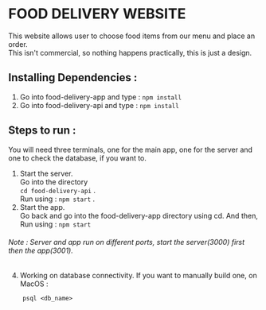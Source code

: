  # FOOD DELIVERY WEBSITE
 
 This website allows user to choose food items from our menu and place an order.  
 This isn't commercial, so nothing happens practically, this is just a design.

## Installing Dependencies :  
1. Go into food-delivery-app and type : ``` npm install ```  
2. Go into food-delivery-api and type : ``` npm install ```

## Steps to run :  
You will need three terminals, one for the main app, one for the server and one to check the database, if you want to.  
1. Start the server.  
   Go into the directory  
   ``` cd food-delivery-api ``` .  
 Run using :  ``` npm start ``` . 
3. Start the app.  
Go back and go into the food-delivery-app directory using cd. And then,  
 Run using : ``` npm start ```
 ###### Note : Server and app run on different ports, start the server(3000) first then the app(3001). 
4. Working on database connectivity. If you want to manually build one, on MacOS :  
  ``` createdb <db_name> 
      psql <db_name>
  ```


